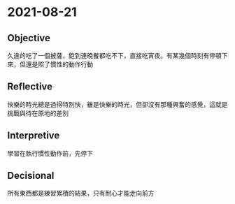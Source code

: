 # 2021-08-21

## Objective

久違的吃了一個披薩，飽到連晚餐都吃不下，直接吃宵夜。有某幾個時刻有停頓下來，但還是照了慣性的動作行動

## Reflective

快樂的時光總是過得特別快，雖是快樂的時光，但卻沒有那種興奮的感覺，這就是挑戰與待在原地的差別

## Interpretive

學習在執行慣性動作前，先停下

## Decisional

所有東西都是練習累積的結果，只有耐心才能走向前方
